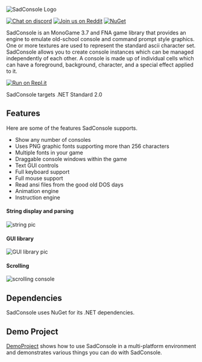![SadConsole Logo](images/SadConsoleLogo.gif)


[![Chat on discord](https://img.shields.io/discord/501465397518925843.svg)](https://discord.gg/mttxqAs)
[![Join us on Reddit](https://img.shields.io/badge/reddit-SadConsole-red.svg)](http://reddit.com/r/sadconsole)
[![NuGet](https://img.shields.io/nuget/v/SadConsole.svg)][nuget]

SadConsole is an MonoGame 3.7 and FNA game library that provides an engine to emulate old-school console and command prompt style graphics. One or more textures are used to represent the standard ascii character set. SadConsole allows you to create console instances which can be managed independently of each other. A console is made up of individual cells which can have a foreground, background, character, and a special effect applied to it.

[![Run on Repl.it](https://repl.it/badge/github/SadConsole/SadConsole)](https://repl.it/github/SadConsole/SadConsole)

SadConsole targets .NET Standard 2.0

## Features

Here are some of the features SadConsole supports.

* Show any number of consoles
* Uses PNG graphic fonts supporting more than 256 characters
* Multiple fonts in your game
* Draggable console windows within the game
* Text GUI controls
* Full keyboard support
* Full mouse support
* Read ansi files from the good old DOS days
* Animation engine
* Instruction engine

#### String display and parsing
![string pic](images/stringparseexample.gif)

#### GUI library
![GUI library pic](images/ui-example.gif)

#### Scrolling
![scrolling console](images/scrolling-example2.gif)

## Dependencies
SadConsole uses NuGet for its .NET dependencies.

## Demo Project
[DemoProject](./src/DemoProject) shows how to use SadConsole in a multi-platform environment and demonstrates various things you can do with SadConsole.

[nuget]: http://www.nuget.org/packages/SadConsole/